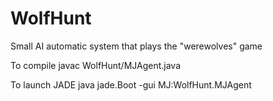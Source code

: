 # WolfHunt
Small AI automatic system that plays the "werewolves" game

To compile
javac WolfHunt/MJAgent.java

To launch JADE
 java jade.Boot -gui MJ:WolfHunt.MJAgent